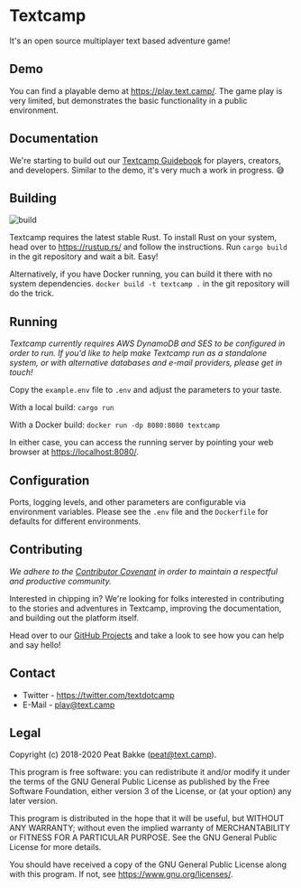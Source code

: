 # Textcamp

It's an open source multiplayer text based adventure game!

## Demo

You can find a playable demo at <https://play.text.camp/>. The game play is very limited, but demonstrates the basic functionality in a public environment.

## Documentation

We're starting to build out our [Textcamp Guidebook](https://text.camp/guidebook) for players, creators, and developers. Similar to the demo, it's very much a work in progress. 😅

## Building

![build](https://github.com/textcamp/textcamp/workflows/Rust/badge.svg)

Textcamp requires the latest stable Rust. To install Rust on your system, head over to <https://rustup.rs/> and follow the instructions. Run `cargo build` in the git repository and wait a bit. Easy!

Alternatively, if you have Docker running, you can build it there with no system dependencies. `docker build -t textcamp .` in the git repository will do the trick.

## Running

_Textcamp currently requires AWS DynamoDB and SES to be configured in order to run. If you'd like to help make Textcamp run as a standalone system, or with alternative databases and e-mail providers, please get in touch!_

Copy the `example.env` file to `.env` and adjust the parameters to your taste.

With a local build: `cargo run`

With a Docker build: `docker run -dp 8080:8080 textcamp`

In either case, you can access the running server by pointing your web browser at <https://localhost:8080/>.

## Configuration

Ports, logging levels, and other parameters are configurable via environment variables. Please see the `.env` file and the `Dockerfile` for defaults for different environments.

## Contributing

_We adhere to the [Contributor Covenant](https://www.contributor-covenant.org/version/2/0/code_of_conduct/) in order to maintain a respectful and productive community._

Interested in chipping in? We're looking for folks interested in contributing to the stories and adventures in Textcamp, improving the documentation, and building out the platform itself.

Head over to our [GitHub Projects](https://github.com/textcamp/textcamp/projects) and take a look to see how you can help and say hello!

## Contact

* Twitter - <https://twitter.com/textdotcamp>
* E-Mail - <play@text.camp>

## Legal

Copyright (c) 2018-2020 Peat Bakke (<peat@text.camp>).

This program is free software: you can redistribute it and/or modify it under the terms of the GNU General Public License as published by the Free Software Foundation, either version 3 of the License, or (at your option) any later version.

This program is distributed in the hope that it will be useful, but WITHOUT ANY WARRANTY; without even the implied warranty of MERCHANTABILITY or FITNESS FOR A PARTICULAR PURPOSE. See the GNU General Public License for more details.

You should have received a copy of the GNU General Public License along with this program. If not, see <https://www.gnu.org/licenses/>.
